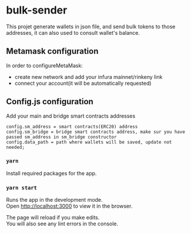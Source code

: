 # bulk-sender

This projet generate wallets in json file, and send bulk tokens to those addresses, it can also used to consult wallet's balance.

## Metamask configuration

In order to configureMetaMask:
  - create new network and add your infura mainnet/rinkeny link 
  - connect your account(it will be automatically requested)

## Config.js configuration 
Add your main and bridge smart contracts addresses
```shell
config.sm_address = smart contracts(ERC20) address
config.sm_bridge = bridge smart contracts address, make sur you have passed sm_address in sm_bridge constructor
config.data_path = path where wallets will be saved, update not needed;
```

### `yarn`
Install required packages for the app.
### `yarn start`

Runs the app in the development mode.<br />
Open [http://localhost:3000](http://localhost:3000) to view it in the browser.

The page will reload if you make edits.<br />
You will also see any lint errors in the console.



